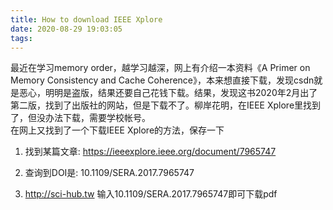 ```yaml
---
title: How to download IEEE Xplore
date: 2020-08-29 19:03:05
tags:
---
```

最近在学习memory order，越学习越深，网上有介绍一本资料《A Primer on Memory Consistency and Cache Coherence》，本来想直接下载，发现csdn就是恶心，明明是盗版，结果还要自己花钱下载。结果，发现这书2020年2月出了第二版，找到了出版社的网站，但是下载不了。柳岸花明，在IEEE Xplore里找到了，但没办法下载，需要学校帐号。  
在网上又找到了一个下载IEEE Xplore的方法，保存一下  

1. 找到某篇文章:
https://ieeexplore.ieee.org/document/7965747

2. 查询到DOI是:
10.1109/SERA.2017.7965747  
3. http://sci-hub.tw 
输入10.1109/SERA.2017.7965747即可下载pdf